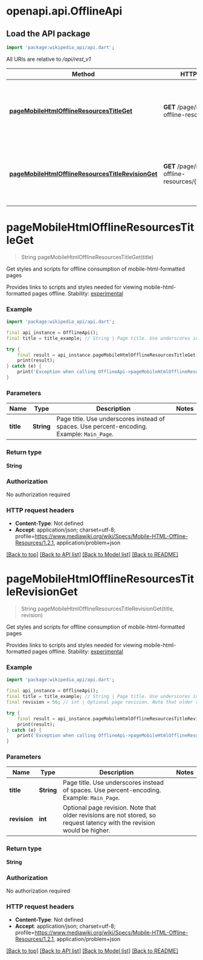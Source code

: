 # openapi.api.OfflineApi

## Load the API package
```dart
import 'package:wikipedia_api/api.dart';
```

All URIs are relative to */api/rest_v1*

Method | HTTP request | Description
------------- | ------------- | -------------
[**pageMobileHtmlOfflineResourcesTitleGet**](OfflineApi.md#pagemobilehtmlofflineresourcestitleget) | **GET** /page/mobile-html-offline-resources/{title} | Get styles and scripts for offline consumption of mobile-html-formatted pages
[**pageMobileHtmlOfflineResourcesTitleRevisionGet**](OfflineApi.md#pagemobilehtmlofflineresourcestitlerevisionget) | **GET** /page/mobile-html-offline-resources/{title}/{revision} | Get styles and scripts for offline consumption of mobile-html-formatted pages


# **pageMobileHtmlOfflineResourcesTitleGet**
> String pageMobileHtmlOfflineResourcesTitleGet(title)

Get styles and scripts for offline consumption of mobile-html-formatted pages

Provides links to scripts and styles needed for viewing mobile-html-formatted pages offline.  Stability: [experimental](https://www.mediawiki.org/wiki/API_versioning#Experimental) 

### Example
```dart
import 'package:wikipedia_api/api.dart';

final api_instance = OfflineApi();
final title = title_example; // String | Page title. Use underscores instead of spaces. Use percent-encoding. Example: `Main_Page`.

try {
    final result = api_instance.pageMobileHtmlOfflineResourcesTitleGet(title);
    print(result);
} catch (e) {
    print('Exception when calling OfflineApi->pageMobileHtmlOfflineResourcesTitleGet: $e\n');
}
```

### Parameters

Name | Type | Description  | Notes
------------- | ------------- | ------------- | -------------
 **title** | **String**| Page title. Use underscores instead of spaces. Use percent-encoding. Example: `Main_Page`. | 

### Return type

**String**

### Authorization

No authorization required

### HTTP request headers

 - **Content-Type**: Not defined
 - **Accept**: application/json; charset=utf-8; profile=https://www.mediawiki.org/wiki/Specs/Mobile-HTML-Offline-Resources/1.2.1, application/problem+json

[[Back to top]](#) [[Back to API list]](../README.md#documentation-for-api-endpoints) [[Back to Model list]](../README.md#documentation-for-models) [[Back to README]](../README.md)

# **pageMobileHtmlOfflineResourcesTitleRevisionGet**
> String pageMobileHtmlOfflineResourcesTitleRevisionGet(title, revision)

Get styles and scripts for offline consumption of mobile-html-formatted pages

Provides links to scripts and styles needed for viewing mobile-html-formatted pages offline.  Stability: [experimental](https://www.mediawiki.org/wiki/API_versioning#Experimental) 

### Example
```dart
import 'package:wikipedia_api/api.dart';

final api_instance = OfflineApi();
final title = title_example; // String | Page title. Use underscores instead of spaces. Use percent-encoding. Example: `Main_Page`.
final revision = 56; // int | Optional page revision. Note that older revisions are not stored, so request latency with the revision would be higher. 

try {
    final result = api_instance.pageMobileHtmlOfflineResourcesTitleRevisionGet(title, revision);
    print(result);
} catch (e) {
    print('Exception when calling OfflineApi->pageMobileHtmlOfflineResourcesTitleRevisionGet: $e\n');
}
```

### Parameters

Name | Type | Description  | Notes
------------- | ------------- | ------------- | -------------
 **title** | **String**| Page title. Use underscores instead of spaces. Use percent-encoding. Example: `Main_Page`. | 
 **revision** | **int**| Optional page revision. Note that older revisions are not stored, so request latency with the revision would be higher.  | 

### Return type

**String**

### Authorization

No authorization required

### HTTP request headers

 - **Content-Type**: Not defined
 - **Accept**: application/json; charset=utf-8; profile=https://www.mediawiki.org/wiki/Specs/Mobile-HTML-Offline-Resources/1.2.1, application/problem+json

[[Back to top]](#) [[Back to API list]](../README.md#documentation-for-api-endpoints) [[Back to Model list]](../README.md#documentation-for-models) [[Back to README]](../README.md)

